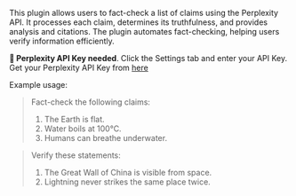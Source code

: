 This plugin allows users to fact-check a list of claims using the Perplexity API. It processes each claim, determines its truthfulness, and provides analysis and citations. The plugin automates fact-checking, helping users verify information efficiently.

**🔑 Perplexity API Key needed**. Click the Settings tab and enter your API Key. Get your Perplexity API Key from [here](https://www.perplexity.ai/settings/api)

Example usage:

> Fact-check the following claims:
>
> 1. The Earth is flat.
> 2. Water boils at 100°C.
> 3. Humans can breathe underwater.

> Verify these statements:
>
> 1. The Great Wall of China is visible from space.
> 2. Lightning never strikes the same place twice.
